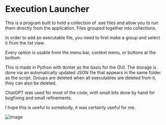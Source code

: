 # Execution Launcher
This is a program built to hold a collection of .exe files and allow you to run them directly from the application. Files grouped together into collections.

In order to add an executable file, you need to first make a group and select it from the list view.

Every option is usable from the menu bar, context menu, or buttons at the bottom.

This is made in Python with tkinter as the basis for the GUI. The storage is done via an automatically updated JSON file that appears in the same folder as the script. Groups are deleted when all executables are deleted from it, they can also be deleted.

ChatGPT was used for most of the code, with small bits done by hand for bugfixing and small refinements.

I hope this is useful to somebody, it was certainly useful for me.

![image](https://github.com/user-attachments/assets/d2ffa02d-2522-4dfe-9cc8-e3b4fc4e0501)

